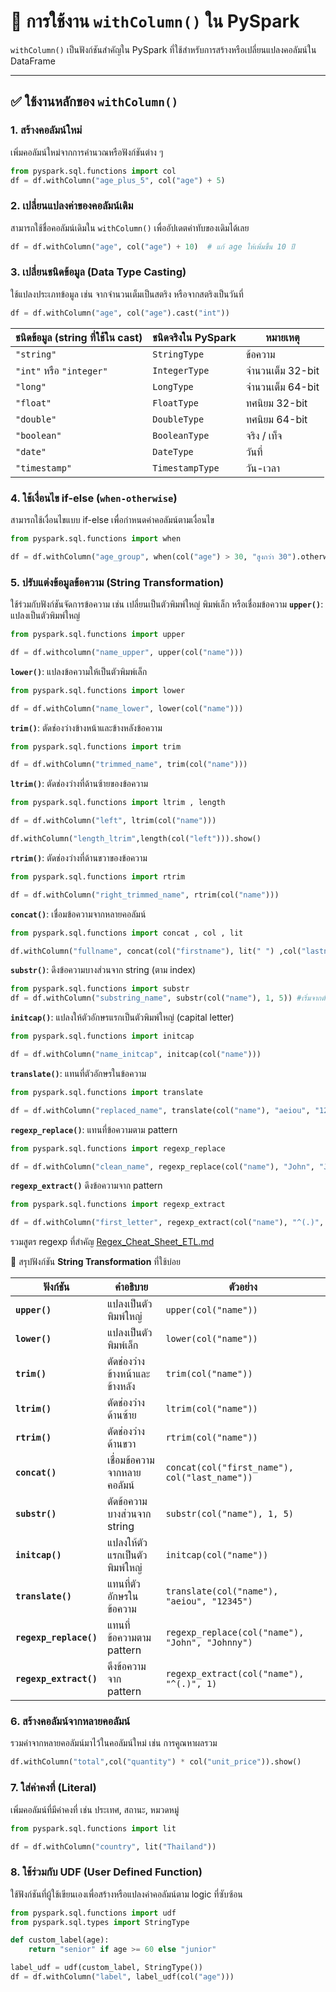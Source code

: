 # 🔧 การใช้งาน `withColumn()` ใน PySpark

`withColumn()` เป็นฟังก์ชันสำคัญใน PySpark ที่ใช้สำหรับการสร้างหรือเปลี่ยนแปลงคอลัมน์ใน DataFrame

---

## ✅ ใช้งานหลักของ `withColumn()`

### 1. สร้างคอลัมน์ใหม่  
เพิ่มคอลัมน์ใหม่จากการคำนวณหรือฟังก์ชันต่าง ๆ
```python
from pyspark.sql.functions import col
df = df.withColumn("age_plus_5", col("age") + 5)
 ```

### 2. เปลี่ยนแปลงค่าของคอลัมน์เดิม  
สามารถใช้ชื่อคอลัมน์เดิมใน `withColumn()` เพื่ออัปเดตค่าทับของเดิมได้เลย
```python
df = df.withColumn("age", col("age") + 10)  # แก้ age ให้เพิ่มขึ้น 10 ปี
 ```

### 3. เปลี่ยนชนิดข้อมูล (Data Type Casting)  
ใช้แปลงประเภทข้อมูล เช่น จากจำนวนเต็มเป็นสตริง หรือจากสตริงเป็นวันที่

```python
df = df.withColumn("age", col("age").cast("int"))
 ```

| ชนิดข้อมูล (string ที่ใช้ใน cast) | ชนิดจริงใน PySpark | หมายเหตุ |
|-----------------------------------|---------------------|----------|
| `"string"`                        | `StringType`        | ข้อความ |
| `"int"` หรือ `"integer"`         | `IntegerType`       | จำนวนเต็ม 32-bit |
| `"long"`                          | `LongType`          | จำนวนเต็ม 64-bit |
| `"float"`                         | `FloatType`         | ทศนิยม 32-bit |
| `"double"`                        | `DoubleType`        | ทศนิยม 64-bit |
| `"boolean"`                       | `BooleanType`       | จริง / เท็จ |
| `"date"`                          | `DateType`          | วันที่ |
| `"timestamp"`                    | `TimestampType`     | วัน-เวลา |

### 4. ใช้เงื่อนไข if-else (`when-otherwise`)  
สามารถใช้เงื่อนไขแบบ if-else เพื่อกำหนดค่าคอลัมน์ตามเงื่อนไข
```python
from pyspark.sql.functions import when

df = df.withColumn("age_group", when(col("age") > 30, "สูงกว่า 30").otherwise("ต่ำกว่า 30"))
 ```

### 5. ปรับแต่งข้อมูลข้อความ (String Transformation)  
ใช้ร่วมกับฟังก์ชันจัดการข้อความ เช่น เปลี่ยนเป็นตัวพิมพ์ใหญ่ พิมพ์เล็ก หรือเชื่อมข้อความ
**`upper()`**: แปลงเป็นตัวพิมพ์ใหญ่
```python
from pyspark.sql.functions import upper

df = df.withcolumn("name_upper", upper(col("name")))
 ```
**`lower()`**: แปลงข้อความให้เป็นตัวพิมพ์เล็ก
```python
from pyspark.sql.functions import lower

df = df.withColumn("name_lower", lower(col("name")))
 ```
**`trim()`**: ตัดช่องว่างข้างหน้าและข้างหลังข้อความ
```python
from pyspark.sql.functions import trim

df = df.withColumn("trimmed_name", trim(col("name")))
 ```

**`ltrim()`**: ตัดช่องว่างที่ด้านซ้ายของข้อความ
```python
from pyspark.sql.functions import ltrim , length

df = df.withColumn("left", ltrim(col("name")))

df.withColumn("length_ltrim",length(col("left"))).show()
 ```

**`rtrim()`**: ตัดช่องว่างที่ด้านขวาของข้อความ
```python
from pyspark.sql.functions import rtrim

df = df.withColumn("right_trimmed_name", rtrim(col("name")))
 ```

**`concat()`**: เชื่อมข้อความจากหลายคอลัมน์
```python
from pyspark.sql.functions import concat , col , lit

df.withColumn("fullname", concat(col("firstname"), lit(" ") ,col("lastname"))).show()
 ```

**`substr()`**: ดึงข้อความบางส่วนจาก string (ตาม index)
```python
from pyspark.sql.functions import substr
df = df.withColumn("substring_name", substr(col("name"), 1, 5)) #เริ่มจากตัวที่ 1 ความยาว 5 ตัว
 ```

**`initcap()`**: แปลงให้ตัวอักษรแรกเป็นตัวพิมพ์ใหญ่ (capital letter)
```python
from pyspark.sql.functions import initcap

df = df.withColumn("name_initcap", initcap(col("name")))
 ```

**`translate()`**: แทนที่ตัวอักษรในข้อความ
```python
from pyspark.sql.functions import translate

df = df.withColumn("replaced_name", translate(col("name"), "aeiou", "12345"))
 ```
**`regexp_replace()`**: แทนที่ข้อความตาม pattern
```python
from pyspark.sql.functions import regexp_replace

df = df.withColumn("clean_name", regexp_replace(col("name"), "John", "Johnny"))  # แทนที่ "John" เป็น "Johnny"
 ```

**`regexp_extract()`** ดึงข้อความจาก pattern
```python
from pyspark.sql.functions import regexp_extract

df = df.withColumn("first_letter", regexp_extract(col("name"), "^(.)", 1))  # ดึงตัวแรกจาก "name"
 ```
รวมสูตร regexp ที่สำคัญ [Regex_Cheat_Sheet_ETL.md](Regex_Cheat_Sheet_ETL.md)

 🔁 สรุปฟังก์ชัน **String Transformation** ที่ใช้บ่อย

| ฟังก์ชัน           | คำอธิบาย                          | ตัวอย่าง                                            |
|---------------------|------------------------------------|-----------------------------------------------------|
| **`upper()`**        | แปลงเป็นตัวพิมพ์ใหญ่              | `upper(col("name"))`                                |
| **`lower()`**        | แปลงเป็นตัวพิมพ์เล็ก              | `lower(col("name"))`                                |
| **`trim()`**         | ตัดช่องว่างข้างหน้าและข้างหลัง    | `trim(col("name"))`                                 |
| **`ltrim()`**        | ตัดช่องว่างด้านซ้าย               | `ltrim(col("name"))`                                |
| **`rtrim()`**        | ตัดช่องว่างด้านขวา                | `rtrim(col("name"))`                                |
| **`concat()`**       | เชื่อมข้อความจากหลายคอลัมน์       | `concat(col("first_name"), col("last_name"))`       |
| **`substr()`**       | ตัดข้อความบางส่วนจาก string       | `substr(col("name"), 1, 5)`                         |
| **`initcap()`**      | แปลงให้ตัวแรกเป็นตัวพิมพ์ใหญ่     | `initcap(col("name"))`                              |
| **`translate()`**    | แทนที่ตัวอักษรในข้อความ           | `translate(col("name"), "aeiou", "12345")`          |
| **`regexp_replace()`**| แทนที่ข้อความตาม pattern          | `regexp_replace(col("name"), "John", "Johnny")`     |
| **`regexp_extract()`**| ดึงข้อความจาก pattern             | `regexp_extract(col("name"), "^(.)", 1)`            |

### 6. สร้างคอลัมน์จากหลายคอลัมน์  
รวมค่าจากหลายคอลัมน์มาไว้ในคอลัมน์ใหม่ เช่น การคูณหาผลรวม
```python
df.withColumn("total",col("quantity") * col("unit_price")).show()
 ```

### 7. ใส่ค่าคงที่ (Literal)  
เพิ่มคอลัมน์ที่มีค่าคงที่ เช่น ประเทศ, สถานะ, หมวดหมู่
```python
from pyspark.sql.functions import lit

df = df.withColumn("country", lit("Thailand"))
 ```

### 8. ใช้ร่วมกับ UDF (User Defined Function)  
ใช้ฟังก์ชันที่ผู้ใช้เขียนเองเพื่อสร้างหรือแปลงค่าคอลัมน์ตาม logic ที่ซับซ้อน
```python
from pyspark.sql.functions import udf
from pyspark.sql.types import StringType

def custom_label(age):
    return "senior" if age >= 60 else "junior"

label_udf = udf(custom_label, StringType())
df = df.withColumn("label", label_udf(col("age")))
 ```